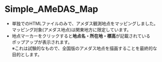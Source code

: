 # Simple_AMeDAS_Map  
* 単独でのHTMLファイルのみで、アメダス観測地点をマッピングしました。  
マッピング対象(アメダス地点)は関東地方に限定しています。  
* 地点マーカーをクリックすると**地点名・所在地・標高**が記載されている  
ポップアップが表示されます。  
※これは試験的なもので、全国版のアメダス地点を描画することを最終的な目的とします。
